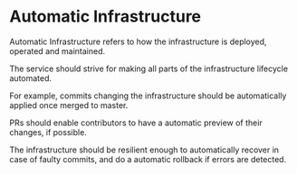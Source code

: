 # Automatic Infrastructure

Automatic Infrastructure refers to how the infrastructure is deployed, operated and maintained.

The service should strive for making all parts of the infrastructure lifecycle automated.

For example, commits changing the infrastructure should be automatically applied once merged to master.

PRs should enable contributors to have a automatic preview of their changes, if possible.

The infrastructure should be resilient enough to automatically recover in case of faulty commits, and do a automatic rollback if errors are detected.
